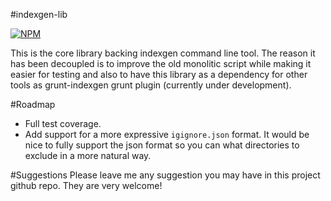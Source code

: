 #indexgen-lib

[![NPM](https://nodei.co/npm/indexgen-lib.png?downloads=true)](https://nodei.co/npm/indexgen-lib/)

This is the core library backing indexgen command line tool. The reason it has been decoupled is to improve the old monolitic script while making it easier for testing and also to have this library as a dependency for other tools as grunt-indexgen grunt plugin (currently under development).

#Roadmap
- Full test coverage.
- Add support for a more expressive `igignore.json` format. It would be nice to fully support the json format so you can what directories to exclude in a more natural way.

#Suggestions
Please leave me any suggestion you may have in this project github repo.
They are very welcome!
